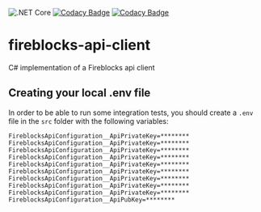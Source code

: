 ![.NET Core](https://github.com/trakx/fireblocks-api-client/workflows/.NET%20Core/badge.svg)
[![Codacy Badge](https://app.codacy.com/project/badge/Grade/6fe2cb28a3394099931eabf90d8245c0)](https://www.codacy.com/gh/trakx/fireblocks-api-client/dashboard?utm_source=github.com&amp;utm_medium=referral&amp;utm_content=trakx/fireblocks-api-client&amp;utm_campaign=Badge_Grade)
[![Codacy Badge](https://app.codacy.com/project/badge/Coverage/6fe2cb28a3394099931eabf90d8245c0)](https://www.codacy.com/gh/trakx/fireblocks-api-client/dashboard?utm_source=github.com&utm_medium=referral&utm_content=trakx/fireblocks-api-client&utm_campaign=Badge_Coverage)

# fireblocks-api-client
C# implementation of a Fireblocks api client

## Creating your local .env file

In order to be able to run some integration tests, you should create a `.env` file in the `src` folder with the following variables:

```secretsEnvVariables
FireblocksApiConfiguration__ApiPrivateKey=********
FireblocksApiConfiguration__ApiPrivateKey=********
FireblocksApiConfiguration__ApiPrivateKey=********
FireblocksApiConfiguration__ApiPrivateKey=********
FireblocksApiConfiguration__ApiPrivateKey=********
FireblocksApiConfiguration__ApiPrivateKey=********
FireblocksApiConfiguration__ApiPrivateKey=********
FireblocksApiConfiguration__ApiPrivateKey=********
FireblocksApiConfiguration__ApiPrivateKey=********
FireblocksApiConfiguration__ApiPubKey=********
```

